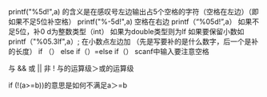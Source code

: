 printf("%5d!",a)
的含义是在感叹号左边输出占5个空格的字符（空格在左边）（即如果不足5位补空格）
printf("%-5d!",a)
空格在右边
printf（“%05d!”,a）
如果不足5位，补0
d为整数类型（int）
如果为double类型则为lf
如果要保留小数如
printf（"%05.3lf",a）;
在小数点左边加
（先是写要补的是什么数字，后一个是补的长度）
if （）
else if（）=else
			if（）
scanf中输入要注意空格


与 &&
或 ||
非 !
与的运算级＞或的运算级


if (!(a>=b))的意思是如何不满足a＞=b

